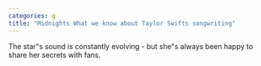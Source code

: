 ```yaml
---
categories: g
title: "Midnights What we know about Taylor Swifts songwriting"
---
```

The star"s sound is constantly evolving - but she"s always been happy to share her secrets with fans.